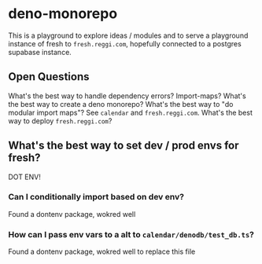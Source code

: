 # deno-monorepo

This is a playground to explore ideas / modules and to serve a playground instance of fresh to `fresh.reggi.com`, hopefully connected to a postgres supabase instance.

## Open Questions

What's the best way to handle dependency errors? Import-maps?
What's the best way to create a deno monorepo?
What's the best way to "do modular import maps"? See `calendar` and `fresh.reggi.com`.
What's the best way to deploy `fresh.reggi.com`?

## What's the best way to set dev / prod envs for fresh?

DOT ENV!

### Can I conditionally import based on dev env?

Found a dontenv package, wokred well

### How can I pass env vars to a alt to `calendar/denodb/test_db.ts`?

Found a dontenv package, wokred well to replace this file